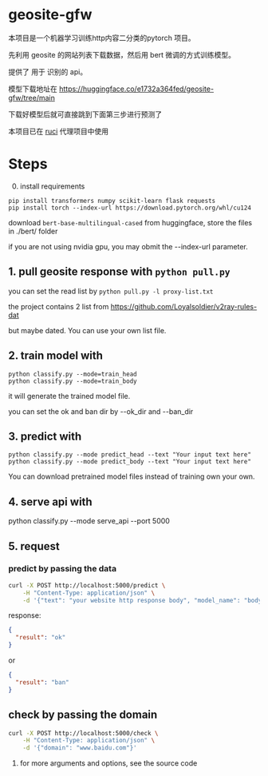 # geosite-gfw

本项目是一个机器学习训练http内容二分类的pytorch 项目。

先利用 geosite 的网站列表下载数据，然后用 bert 微调的方式训练模型。

提供了 用于 识别的 api。

模型下载地址在
https://huggingface.co/e1732a364fed/geosite-gfw/tree/main

下载好模型后就可直接跳到下面第三步进行预测了

本项目已在 [ruci](https://github.com/e1732a364fed/ruci) 代理项目中使用

# Steps

0. install requirements

```
pip install transformers numpy scikit-learn flask requests
pip install torch --index-url https://download.pytorch.org/whl/cu124
```

download `bert-base-multilingual-cased` from huggingface, store the files in ./bert/ folder

if you are not using nvidia gpu, you may obmit the  --index-url parameter.


## 1. pull geosite response with `python pull.py`

you can set the read list by `python pull.py -l proxy-list.txt`

the project contains 2 list from 
https://github.com/Loyalsoldier/v2ray-rules-dat

but maybe dated. You can use your own list file.

## 2. train model with

```
python classify.py --mode=train_head
python classify.py --mode=train_body
```

it will generate the trained model file.

you can set the ok and ban dir by --ok_dir and --ban_dir

## 3. predict with

```
python classify.py --mode predict_head --text "Your input text here"
python classify.py --mode predict_body --text "Your input text here"
```

You can download pretrained model files instead of training own your own.


## 4. serve api with

python classify.py --mode serve_api --port 5000

## 5. request

### predict by passing the data

```bash
curl -X POST http://localhost:5000/predict \
    -H "Content-Type: application/json" \
    -d '{"text": "your website http response body", "model_name": "body"}'
```



response:

```json
{
  "result": "ok"
}
```
or
```json
{
  "result": "ban"
}
```

## check by passing the domain

```bash
curl -X POST http://localhost:5000/check \
    -H "Content-Type: application/json" \
    -d '{"domain": "www.baidu.com"}'
```

1. for more arguments and options, see the source code

